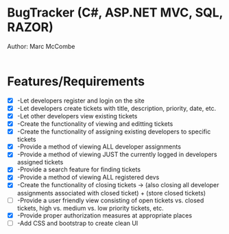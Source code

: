 # BugTracker (C#, ASP.NET MVC, SQL, RAZOR)
Author: Marc McCombe <br /> <br />
# Features/Requirements
- [x] -Let developers register and login on the site <br />
- [x] -Let developers create tickets with title, description, priority, date, etc. <br />
- [x] -Let other developers view existing tickets <br />
- [x] -Create the functionality of viewing and editting tickets <br />
- [x] -Create the functionality of assigning existing developers to specific tickets <br />
- [x] -Provide a method of viewing ALL developer assignments <br />
- [x] -Provide a method of viewing JUST the currently logged in developers assigned tickets <br />
- [x] -Provide a search feature for finding tickets <br />
- [x] -Provide a method of viewing ALL registered devs <br />
- [x] -Create the functionality of closing tickets -> (also closing all developer assignments associated with closed ticket) + (store closed tickets) <br />
- [ ] -Provide a user friendly view consisting of open tickets vs. closed tickets, high vs. medium vs. low priority tickets, etc.  <br />
- [x] -Provide proper authorization measures at appropriate places <br />
- [ ] -Add CSS and bootstrap to create clean UI
